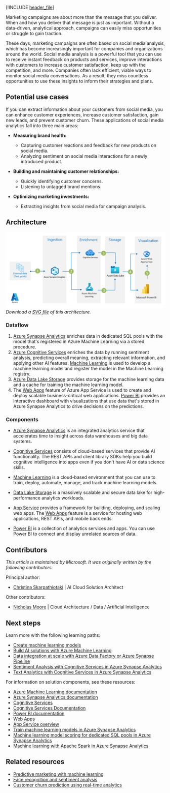 [!INCLUDE [header_file](../../../includes/sol-idea-header.md)]

Marketing campaigns are about more than the message that you deliver. When and how you deliver that message is just as important. Without a data-driven, analytical approach, campaigns can easily miss opportunities or struggle to gain traction.

These days, marketing campaigns are often based on social media analysis, which has become increasingly important for companies and organizations around the world. Social media analysis is a powerful tool that you can use to receive instant feedback on products and services, improve interactions with customers to increase customer satisfaction, keep up with the competition, and more. Companies often lack efficient, viable ways to monitor social media conversations. As a result, they miss countless opportunities to use these insights to inform their strategies and plans.

## Potential use cases

If you can extract information about your customers from social media, you can enhance customer experiences, increase customer satisfaction, gain new leads, and prevent customer churn. These applications of social media analytics fall into three main areas:

- **Measuring brand health:**

  - Capturing customer reactions and feedback for new products on social media.
  - Analyzing sentiment on social media interactions for a newly introduced product.

- **Building and maintaining customer relationships:**

  - Quickly identifying customer concerns.
  - Listening to untagged brand mentions.

- **Optimizing marketing investments:**

  - Extracting insights from social media for campaign analysis.

## Architecture

![Architecture diagram that shows the flow of data from external sources to its visualization. Other steps include ingestion, enrichment, and storage.][architecture-png]
*Download a [SVG file][architecture-svg] of this architecture.*

### Dataflow

1. [Azure Synapse Analytics][synapse-overview] enriches data in dedicated SQL pools with the model that's registered in Azure Machine Learning via a stored procedure.
1. [Azure Cognitive Services](/azure/cognitive-services/what-are-cognitive-services) enriches the data by running sentiment analysis, predicting overall meaning, extracting relevant information, and applying other AI features. [Machine Learning](/azure/machine-learning/overview-what-is-azure-machine-learning) is used to develop a machine learning model and register the model in the Machine Learning registry.
1. [Azure Data Lake Storage](/azure/storage/blobs/data-lake-storage-introduction) provides storage for the machine learning data and a cache for training the machine learning model.
1. The [Web Apps](/azure/app-service/overview) feature of Azure App Service is used to create and deploy scalable business-critical web applications. [Power BI][pbi-overview] provides an interactive dashboard with visualizations that use data that's stored in Azure Synapse Analytics to drive decisions on the predictions.

### Components

- [Azure Synapse Analytics](https://azure.microsoft.com/services/synapse-analytics) is an integrated analytics service that accelerates time to insight across data warehouses and big data systems.

- [Cognitive Services](https://azure.microsoft.com/services/cognitive-services#api) consists of cloud-based services that provide AI functionality. The REST APIs and client library SDKs help you build cognitive intelligence into apps even if you don't have AI or data science skills.

- [Machine Learning](https://azure.microsoft.com/services/machine-learning) is a cloud-based environment that you can use to train, deploy, automate, manage, and track machine learning models.

- [Data Lake Storage](https://azure.microsoft.com/services/storage/data-lake-storage) is a massively scalable and secure data lake for high-performance analytics workloads.

- [App Service](https://azure.microsoft.com/services/app-service) provides a framework for building, deploying, and scaling web apps. The [Web Apps](https://azure.microsoft.com/services/app-service/web) feature is a service for hosting web applications, REST APIs, and mobile back ends.

- [Power BI](https://powerbi.microsoft.com) is a collection of analytics services and apps. You can use Power BI to connect and display unrelated sources of data.

## Contributors

*This article is maintained by Microsoft. It was originally written by the following contributors.*

Principal author:

- [Christina Skarpathiotaki](https://www.linkedin.com/in/christinaskarpathiotaki) | AI Cloud Solution Architect

Other contributors:

- [Nicholas Moore](https://www.linkedin.com/in/nicholas-moore) | Cloud Architecture / Data / Artificial Intelligence

## Next steps

Learn more with the following learning paths:

- [Create machine learning models][ms-learn-create-ml]
- [Build AI solutions with Azure Machine Learning][ms-learn-build-ai-solutions]
- [Data integration at scale with Azure Data Factory or Azure Synapse Pipeline][ms-learn-synapse-data-integration]
- [Sentiment Analysis with Cognitive Services in Azure Synapse Analytics](/azure/synapse-analytics/machine-learning/tutorial-cognitive-services-sentiment)
- [Text Analytics with Cognitive Services in Azure Synapse Analytics](/azure/synapse-analytics/machine-learning/tutorial-text-analytics-use-mmlspark)

For information on solution components, see these resources:

- [Azure Machine Learning documentation][aml-docs]
- [Azure Synapse Analytics documentation][synapse-docs]
- [Cognitive Services](https://azure.microsoft.com/services/cognitive-services)
- [Cognitive Services Documentation](https://docs.microsoft.com/azure/cognitive-services)
- [Power BI documentation][pbi-docs]
- [Web Apps](https://azure.microsoft.com/services/app-service/web)
- [App Service overview](/azure/app-service/overview)
- [Train machine learning models in Azure Synapse Analytics][apache-spark-machine-learning-training]
- [Machine learning model scoring for dedicated SQL pools in Azure Synapse Analytics][tutorial-sql-pool-model-scoring-wizard]
- [Machine learning with Apache Spark in Azure Synapse Analytics](/azure/synapse-analytics/spark/apache-spark-machine-learning-concept)

## Related resources

- [Predictive marketing with machine learning](./predictive-marketing-campaigns-with-machine-learning-and-spark.yml)
- [Face recognition and sentiment analysis](../../example-scenario/ai/nifi-sentiment-analysis-face-recognition.yml)
- [Customer churn prediction using real-time analytics](./articles/customer-churn-prediction.yml)


<!-- links -->
[architecture-png]: ../media/optimize-marketing-with-machine-learning.png
[architecture-svg]: ../media/optimize-marketing-with-machine-learning.png
[synapse-docs]: /azure/synapse-analytics
[aml-docs]: /azure/machine-learning
[pbi-docs]: /power-bi
[synapse-overview]: /azure/synapse-analytics/overview-what-is
[aml-overview]: /azure/machine-learning/overview-what-is-azure-ml
[apache-spark-machine-learning-training]: /azure/synapse-analytics/spark/apache-spark-machine-learning-training
[tutorial-sql-pool-model-scoring-wizard]: /azure/synapse-analytics/machine-learning/tutorial-sql-pool-model-scoring-wizard
[pbi-overview]: /power-bi/fundamentals/power-bi-overview
[ms-learn-create-ml]: /learn/paths/create-machine-learn-models
[ms-learn-build-ai-solutions]: /learn/paths/build-ai-solutions-with-azure-ml-service
[ms-learn-synapse-data-integration]: /learn/paths/data-integration-scale-azure-data-factory
